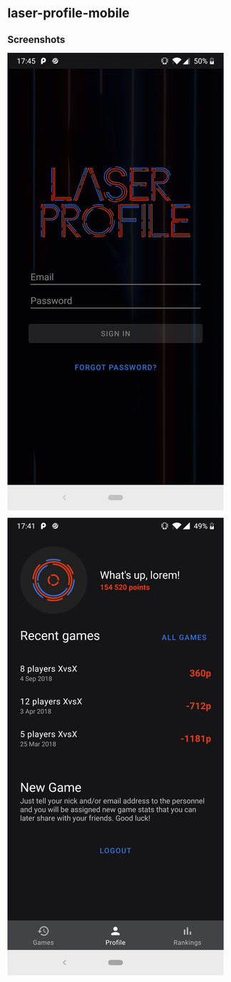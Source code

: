 # laser-profile-mobile

## Screenshots

![login screen](./screenshots/login.jpg "Login")

![profile screen](./screenshots/profile.jpg "Profile")
